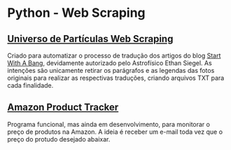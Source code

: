 # Python - Web Scraping

## [Universo de Partículas Web Scraping]

Criado para automatizar o processo de tradução dos artigos do blog [Start With A Bang](https://www.forbes.com/sites/startswithabang/), devidamente autorizado pelo Astrofísico Ethan Siegel.
As intenções são unicamente retirar os parágrafos e as legendas das fotos originais para realizar as respectivas traduções, criando arquivos TXT para cada finalidade.

[Universo de Partículas Web Scraping]: https://github.com/the-physicist/estudos-programacao/blob/main/python/web-scraping/universo_de_particulas_webscraping.py


## [Amazon Product Tracker]

Programa funcional, mas ainda em desenvolvimento, para monitorar o preço de produtos na Amazon. A ideia é receber um e-mail toda vez que o preço do protudo desejado abaixar.

[Amazon Product Tracker]: https://github.com/the-physicist/estudos-programacao/blob/main/python/web-scraping/amazon_product_tracker.py